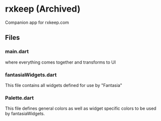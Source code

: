 # rxkeep (Archived)
Companion app for rxkeep.com

## Files
### main.dart
where everything comes together and transforms to UI

### fantasiaWidgets.dart
This file contains all widgets defined for use by "Fantasia"

### Palette.dart
This file defines general colors as well as widget specific colors to be used by fantasiaWidgets.
